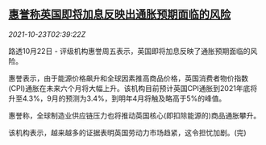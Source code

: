 <!--1634958063000-->
[惠誉称英国即将加息反映出通胀预期面临的风险](https://cn.reuters.com/article/fitch-uk-rate-hike-inflation-1023-idCNKBS2HD020)
------

<div><i>2021-10-23T02:39:22Z</i></div><p>路透10月22日 - 评级机构惠誉周五表示，英国即将加息反映了通胀预期面临的风险。</p><p>惠誉表示，由于能源价格飙升和全球因素推高商品价格，英国消费者物价指数(CPI)通胀在未来六个月将大幅上升。该机构目前预计英国CPI通胀到2021年底将升至4.3%，9月的预测为3.4%，到明年4月将触及略高于5%的峰值。</p><p>惠誉称，全球制造业供应链压力也将推动英国核心(即扣除能源的)商品通胀攀升。</p><p>该机构表示，越来越多的证据表明英国劳动力市场趋紧，这令担忧加剧。(完)</p>
